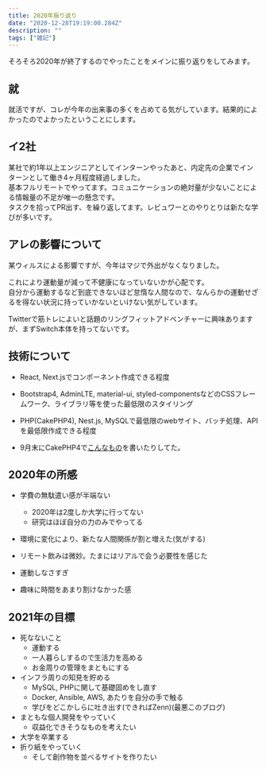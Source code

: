```yaml
---
title: 2020年振り返り
date: "2020-12-28T19:19:00.284Z"
description: ""
tags: ["雑記"]
---
```


そろそろ2020年が終了するのでやったことをメインに振り返りをしてみます。

## 就

就活ですが、コレが今年の出来事の多くを占めてる気がしています。結果的によかったのでよかったということにします。

## イ2社

某社で約1年以上エンジニアとしてインターンやったあと、内定先の企業でインターンとして働き4ヶ月程度経過しました。  
基本フルリモートでやってます。コミュニケーションの絶対量が少ないことによる情報量の不足が唯一の懸念です。  
タスクを拾ってPR出す、を繰り返してます。レビュワーとのやりとりは新たな学びが多いです。

## アレの影響について

某ウィルスによる影響ですが、今年はマジで外出がなくなりました。

これにより運動量が減って不健康になっていないかが心配です。  
自分から運動するなど到底できないほど怠惰な人間なので、なんらかの運動せざるを得ない状況に持っていかないといけない気がしています。

Twitterで筋トレによいと話題のリングフィットアドベンチャーに興味ありますが、まずSwitch本体を持ってないです。

## 技術について

- React, Next.jsでコンポーネント作成できる程度  
- Bootstrap4, AdminLTE, material-ui, styled-componentsなどのCSSフレームワーク、ライブラリ等を使った最低限のスタイリング
- PHP(CakePHP4), Nest.js, MySQLで最低限のwebサイト、バッチ処理、APIを最低限作成できる程度  

- 9月末にCakePHP4で[こんなもの](https://feel-prod.herokuapp.com/)を書いたりしてた。


## 2020年の所感

- 学費の無駄遣い感が半端ない
  - 2020年は2度しか大学に行ってない
  - 研究はほぼ自分の力のみでやってる
  
- 環境に変化により、新たな人間関係が割と増えた(気がする)
- リモート飲みは微妙。たまにはリアルで会う必要性を感じた
- 運動しなさすぎ
- 趣味に時間をあまり割けなかった感

## 2021年の目標

- 死なないこと
  - 運動する
  - 一人暮らしするので生活力を高める
  - お金周りの管理をまともにする
- インフラ周りの知見を貯める
  - MySQL, PHPに関して基礎固めをし直す
  - Docker, Ansible, AWS, あたりを自分の手で触る
  - 学びをどこかしらに吐き出す(できればZenn)(最悪このブログ)
- まともな個人開発をやっていく
  - 収益化できそうなものを考えたい
- 大学を卒業する
- 折り紙をやっていく
  - そして創作物を並べるサイトを作りたい